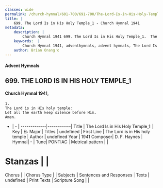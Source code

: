 ```yaml
---
classes: wide
permalink: /church-hymnal/601-700/691-700/The-Lord-Is-in-His-Holy-Temple_1/
title: |
    699. The Lord Is in His Holy Temple_1 - Church Hymnal 1941
metadata:
    description: |
        Church Hymnal 1941 699. The Lord Is in His Holy Temple_1.  The Lord is in HIs holy temple:  Let all the earth keep silence before Him.  Amen. 
    keywords:  |
        Church Hymnal 1941, adventhymnals, advent hymnals, The Lord Is in His Holy Temple_1, The Lord is in His holy temple. 
    author: Brian Onang'o
---
```


#### Advent Hymnals
## 699. THE LORD IS IN HIS HOLY TEMPLE_1
####  Church Hymnal 1941,

```txt
1.
The Lord is in HIs holy temple: 
Let all the earth keep silence before Him. 
Amen.

```

- |   -  |
-------------|------------|
Title | The Lord Is in His Holy Temple_1 |
Key | E♭ Major |
Titles | undefined |
First Line | The Lord is in His holy temple |
Author | undefined
Year | 1941
Composer| D. F. Haynes |
Hymnal|  - |
Tune| PONTIAC |
Metrical pattern | |
# Stanzas |  |
Chorus |  |
Chorus Type |  |
Subjects | Sentences and Responses |
Texts | undefined |
Print Texts | 
Scripture Song |  |
    
